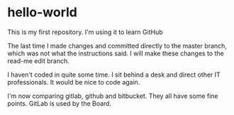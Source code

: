 # hello-world
This is my first repository.  I'm using it to learn GitHub


The last time I made changes and committed directly to the master branch, which was not what the instructions said.  I will make these changes to the read-me edit branch.

I haven't coded in quite some time.  I sit behind a desk and direct other IT professionals.  It would be nice to code again.

I'm now comparing gitlab, github and bitbucket.
They all have some fine points.
GitLab is used by the Board.
